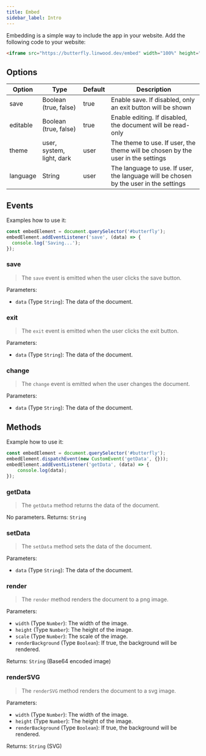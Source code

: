 ```yaml
---
title: Embed
sidebar_label: Intro
---
```


Embedding is a simple way to include the app in your website.
Add the following code to your website:

```html
<iframe src="https://butterfly.linwood.dev/embed" width="100%" height="500px" allowtransparency="true"></iframe>
```

## Options

| Option   | Type                      | Default | Description                                                                           |
|----------|---------------------------|---------|---------------------------------------------------------------------------------------|
| save     | Boolean (true, false)     | true    | Enable save. If disabled, only an exit button will be shown                           |
| editable | Boolean (true, false)     | true    | Enable editing. If disabled, the document will be read-only                           |
| theme    | user, system, light, dark | user    | The theme to use. If user, the theme will be chosen by the user in the settings       |
| language | String                    | user    | The language to use. If user, the language will be chosen by the user in the settings |

## Events

Examples how to use it:

```javascript
const embedElement = document.querySelector('#butterfly');
embedElement.addEventListener('save', (data) => {
  console.log('Saving...');
});
```

### save

> The `save` event is emitted when the user clicks the save button.

Parameters:

* `data` (Type `String`): The data of the document.

### exit

> The `exit` event is emitted when the user clicks the exit button.

Parameters:

* `data` (Type `String`): The data of the document.

### change

> The `change` event is emitted when the user changes the document.

Parameters:

* `data` (Type `String`): The data of the document.

## Methods

Example how to use it:

```javascript
const embedElement = document.querySelector('#butterfly');
embedElement.dispatchEvent(new CustomEvent('getData', {}));
embedElement.addEventListener('getData', (data) => {
    console.log(data);
});
```

### getData

> The `getData` method returns the data of the document.

No parameters.
Returns: `String`

### setData

> The `setData` method sets the data of the document.

Parameters:

* `data` (Type `String`): The data of the document.

### render

> The `render` method renders the document to a png image.

Parameters:

* `width` (Type `Number`): The width of the image.
* `height` (Type `Number`): The height of the image.
* `scale` (Type `Number`): The scale of the image.
* `renderBackground` (Type `Boolean`): If true, the background will be rendered.

Returns: `String` (Base64 encoded image)

### renderSVG

> The `renderSVG` method renders the document to a svg image.

Parameters:

* `width` (Type `Number`): The width of the image.
* `height` (Type `Number`): The height of the image.
* `renderBackground` (Type `Boolean`): If true, the background will be rendered.

Returns: `String` (SVG)
